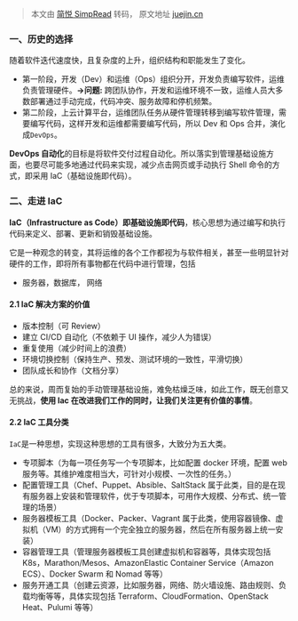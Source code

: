 > 本文由 [简悦 SimpRead](http://ksria.com/simpread/) 转码， 原文地址 [juejin.cn](https://juejin.cn/post/7018737355066441742?searchId=20230911183005AFC76265EC38A235963B)
### 一、历史的选择

随着软件迭代速度快，且复杂度的上升，组织结构和职能发生了变化。

*   第一阶段，开发（Dev）和运维（Ops）组织分开，开发负责编写软件，运维负责管理硬件。**→问题:** 跨团队协作，开发和运维环境不一致，运维人员大多数部署通过手动完成，代码冲突、服务故障和停机频繁。
*   第二阶段，上云计算平台，运维团队任务从硬件管理转移到编写软件管理，需要编写代码，这样开发和运维都需要编写代码，所以 Dev 和 Ops 合并，演化成`DevOps`。

**DevOps 自动化**的目标是将软件交付过程自动化。所以落实到管理基础设施方面，也要尽可能多地通过代码来实现，减少点击网页或手动执行 Shell 命令的方式，即采用 IaC（基础设施即代码）。

### 二、走进 IaC

**IaC（Infrastructure as Code）即基础设施即代码**，核心思想为通过编写和执行代码来定义、部署、更新和销毁基础设施。

它是一种观念的转变，其将运维的各个工作都视为与软件相关，甚至一些明显针对硬件的工作，即将所有事物都在代码中进行管理，包括
*   服务器，数据库，  网络

#### 2.1 IaC 解决方案的价值

*   版本控制（可 Review）
*   建立 CI/CD 自动化（不依赖于 UI 操作，减少人为错误）
*   重复使用（减少时间上的浪费）
*   环境切换控制（保持生产、预发、测试环境的一致性，平滑切换）
*   团队成长和协作（文档分享）

总的来说，周而复始的手动管理基础设施，难免枯燥乏味，如此工作，既无创意又无挑战，**使用 Iac 在改进我们工作的同时，让我们关注更有价值的事情**。

#### 2.2 IaC 工具分类

`IaC`是一种思想，实现这种思想的工具有很多，大致分为五大类。

*   专项脚本（为每一项任务写一个专项脚本，比如配置 docker 环境，配置 web 服务等。其维护难度相当大，可针对小规模、一次性的任务。）
*   配置管理工具（Chef、Puppet、Absible、SaltStack 属于此类，目的是在现有服务器上安装和管理软件，优于专项脚本，可用作大规模、分布式、统一管理的场景）
*   服务器模板工具（Docker、Packer、Vagrant 属于此类，使用容器镜像、虚拟机（VM）的方式拥有一个完全独立的服务器，然后在所有服务器上统一安装）
*   容器管理工具（管理服务器模板工具创建虚拟机和容器等，具体实现包括 K8s，Marathon/Mesos、AmazonElastic Container Service（Amazon ECS）、Docker Swarm 和 Nomad 等等）
*   服务开通工具（创建云资源，比如服务器，网络、防火墙设施、路由规则、负载均衡等等，具体实现包括 Terraform、CloudFormation、OpenStack Heat、Pulumi 等等）